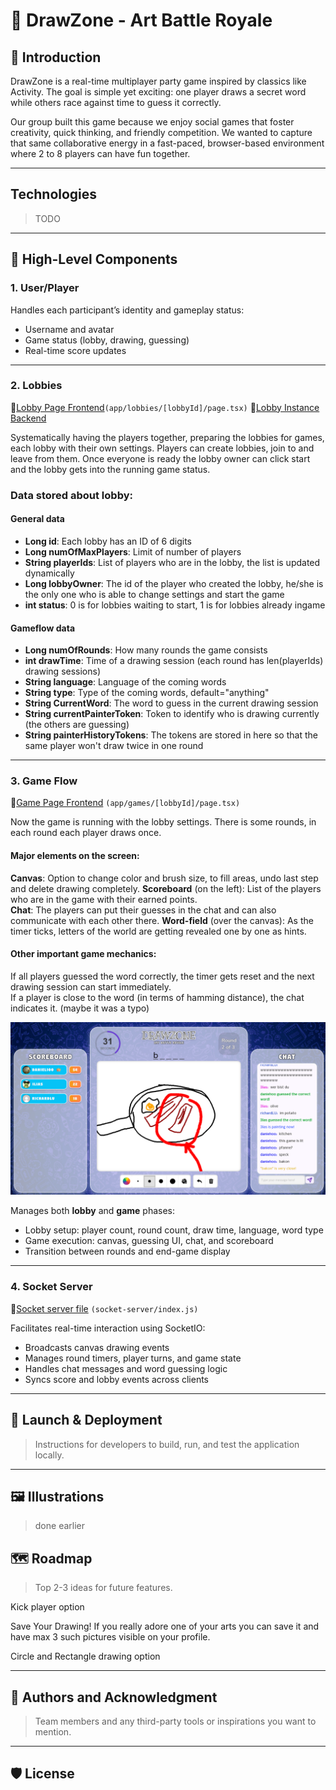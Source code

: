 # 🎨 DrawZone - Art Battle Royale

## 🧭 Introduction
DrawZone is a real-time multiplayer party game inspired by classics like Activity. The goal is simple yet exciting: one player draws a secret word while others race against time to guess it correctly.

Our group built this game because we enjoy social games that foster creativity, quick thinking, and friendly competition. We wanted to capture that same collaborative energy in a fast-paced, browser-based environment where 2 to 8 players can have fun together.

---

## Technologies
> TODO


---

## 🧩 High-Level Components

### 1. **User/Player**
Handles each participant’s identity and gameplay status:
- Username and avatar
- Game status (lobby, drawing, guessing)
- Real-time score updates

---

### 2. **Lobbies**
📁[Lobby Page Frontend](https://github.com/zametrics/sopra-fs25-group-09-client/blob/main/app/lobbies/%5BlobbyId%5D/page.tsx)`(app/lobbies/[lobbyId]/page.tsx)`
📁[Lobby Instance Backend](https://github.com/zametrics/sopra-fs25-group-09-server/blob/main/src/main/java/ch/uzh/ifi/hase/soprafs24/entity/Lobby.java)


Systematically having the players together, preparing the lobbies for games, each lobby with their own settings. Players can create lobbies, join to and leave from them. Once everyone is ready the lobby owner can click start and the lobby gets into the running game status.


### Data stored about lobby:

#### General data
- **Long id**: Each lobby has an ID of 6 digits  
- **Long numOfMaxPlayers**: Limit of number of players  
- **String playerIds**: List of players who are in the lobby, the list is updated dynamically  
- **Long lobbyOwner**: The id of the player who created the lobby, he/she is the only one who is able to change settings and start the game  
- **int status**: 0 is for lobbies waiting to start, 1 is for lobbies already ingame  

#### Gameflow data
- **Long numOfRounds**: How many rounds the game consists  
- **int drawTime**: Time of a drawing session (each round has len(playerIds) drawing sessions)  
- **String language**: Language of the coming words  
- **String type**: Type of the coming words, default="anything"  
- **String CurrentWord**: The word to guess in the current drawing session  
- **String currentPainterToken**: Token to identify who is drawing currently (the others are guessing)  
- **String painterHistoryTokens**: The tokens are stored in here so that the same player won't draw twice in one round  



---

### 3. **Game Flow**
📁[Game Page Frontend](https://github.com/zametrics/sopra-fs25-group-09-client/blob/main/app/games/%5BlobbyId%5D/page.tsx) `(app/games/[lobbyId]/page.tsx)`

Now the game is running with the lobby settings. There is some rounds, in each round each player draws once.

#### Major elements on the screen:  
**Canvas**: Option to change color and brush size, to fill areas, undo last step and delete drawing completely.
**Scoreboard** (on the left): List of the players who are in the game with their earned points.  
**Chat**: The players can put their guesses in the chat and can also communicate with each other there.
**Word-field** (over the canvas): As the timer ticks, letters of the world are getting revealed one by one as hints. 

#### Other important game mechanics:  
If all players guessed the word correctly, the timer gets reset and the next drawing session can start immediately.  
If a player is close to the word (in terms of hamming distance), the chat indicates it. (maybe it was a typo)

![Ingame](readme_images/ingame.png)


Manages both **lobby** and **game** phases:
- Lobby setup: player count, round count, draw time, language, word type
- Game execution: canvas, guessing UI, chat, and scoreboard
- Transition between rounds and end-game display

---

### 4. **Socket Server**
📁[Socket server file](https://github.com/zametrics/sopra-fs25-group-09-client/blob/main/socket-server/index.js) `(socket-server/index.js)`

Facilitates real-time interaction using SocketIO:
- Broadcasts canvas drawing events
- Manages round timers, player turns, and game state
- Handles chat messages and word guessing logic
- Syncs score and lobby events across clients

---

## 🚀 Launch & Deployment
> Instructions for developers to build, run, and test the application locally.


---

## 🖼️ Illustrations
> done earlier
## 🗺️ Roadmap
> Top 2-3 ideas for future features.

Kick player option

Save Your Drawing! If you really adore one of your arts you can save it and have max 3 such pictures visible on your profile. 

Circle and Rectangle drawing option


---

## 🙌 Authors and Acknowledgment
> Team members and any third-party tools or inspirations you want to mention.

---

## 🛡️ License



